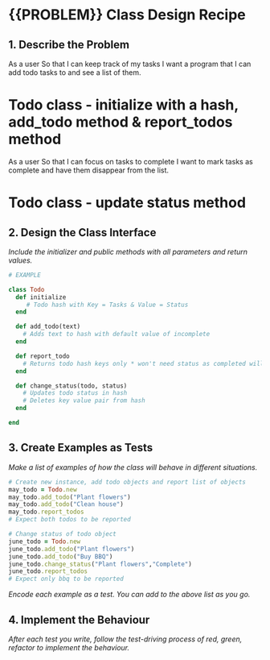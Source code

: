 # {{PROBLEM}} Class Design Recipe

## 1. Describe the Problem

As a user
So that I can keep track of my tasks
I want a program that I can add todo tasks to and see a list of them.

# Todo class - initialize with a hash, add_todo method & report_todos method #

As a user
So that I can focus on tasks to complete
I want to mark tasks as complete and have them disappear from the list.

# Todo class - update status method #

## 2. Design the Class Interface

_Include the initializer and public methods with all parameters and return values._

```ruby
# EXAMPLE

class Todo
  def initialize
     # Todo hash with Key = Tasks & Value = Status
  end

  def add_todo(text)
    # Adds text to hash with default value of incomplete
  end

  def report_todo
    # Returns todo hash keys only * won't need status as completed will be removed
  end

  def change_status(todo, status) 
    # Updates todo status in hash
    # Deletes key value pair from hash
  end

end
```

## 3. Create Examples as Tests

_Make a list of examples of how the class will behave in different situations._

```ruby
# Create new instance, add todo objects and report list of objects
may_todo = Todo.new
may_todo.add_todo("Plant flowers")
may_todo.add_todo("Clean house")
may_todo.report_todos
# Expect both todos to be reported

# Change status of todo object
june_todo = Todo.new
june_todo.add_todo("Plant flowers")
june_todo.add_todo("Buy BBQ")
june_todo.change_status("Plant flowers","Complete")
june_todo.report_todos
# Expect only bbq to be reported


```

_Encode each example as a test. You can add to the above list as you go._

## 4. Implement the Behaviour

_After each test you write, follow the test-driving process of red, green, refactor to implement the behaviour._